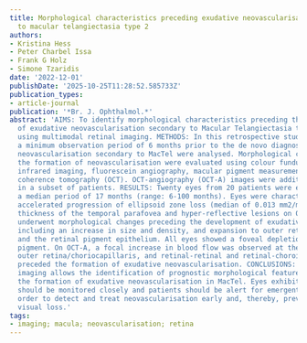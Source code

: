 ```yaml
---
title: Morphological characteristics preceding exudative neovascularisation secondary
  to macular telangiectasia type 2
authors:
- Kristina Hess
- Peter Charbel Issa
- Frank G Holz
- Simone Tzaridis
date: '2022-12-01'
publishDate: '2025-10-25T11:28:52.585733Z'
publication_types:
- article-journal
publication: '*Br. J. Ophthalmol.*'
abstract: 'AIMS: To identify morphological characteristics preceding the development
  of exudative neovascularisation secondary to Macular Telangiectasia type 2 (MacTel)
  using multimodal retinal imaging. METHODS: In this retrospective study, eyes with
  a minimum observation period of 6 months prior to the de novo diagnosis of an exudative
  neovascularisation secondary to MacTel were analysed. Morphological changes preceding
  the formation of neovascularisation were evaluated using colour fundus photography,
  infrared imaging, fluorescein angiography, macular pigment measurement and optical
  coherence tomography (OCT). OCT-angiography (OCT-A) images were additionally available
  in a subset of patients. RESULTS: Twenty eyes from 20 patients were examined over
  a median period of 17 months (range: 6-100 months). Eyes were characterised by an
  accelerated progression of ellipsoid zone loss (median of 0.013 mm2/month), increased
  thickness of the temporal parafovea and hyper-reflective lesions on OCT. The latter
  underwent morphological changes preceding the development of exudative neovascularisation,
  including an increase in size and density, and expansion to outer retinal layers
  and the retinal pigment epithelium. All eyes showed a foveal depletion of macular
  pigment. On OCT-A, a focal increase in blood flow was observed at the level of the
  outer retina/choriocapillaris, and retinal-retinal and retinal-choroidal anastomoses
  preceded the formation of exudative neovascularisation. CONCLUSIONS: Multimodal
  imaging allows the identification of prognostic morphological features preceding
  the formation of exudative neovascularisation in MacTel. Eyes exhibiting these characteristics
  should be monitored closely and patients should be alert for emergent symptoms in
  order to detect and treat neovascularisation early and, thereby, prevent irreversible
  visual loss.'
tags:
- imaging; macula; neovascularisation; retina
---
```

